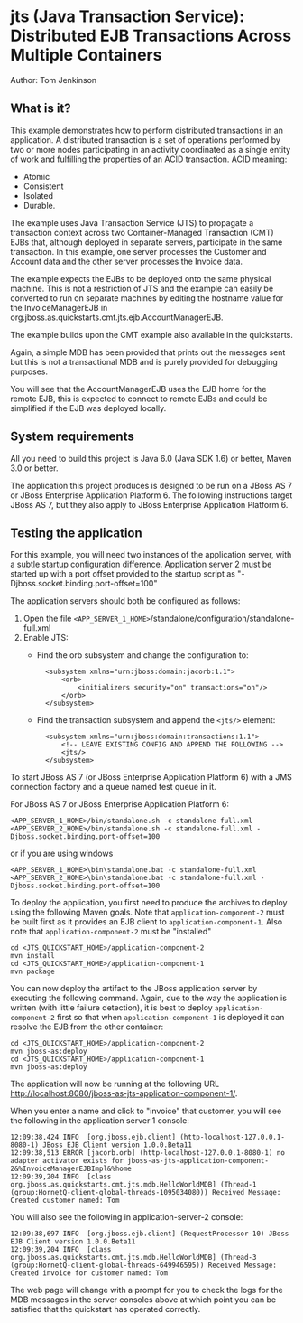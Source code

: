jts (Java Transaction Service): Distributed EJB Transactions Across Multiple Containers 
======================================================================================
Author: Tom Jenkinson

What is it?
-----------

This example demonstrates how to perform distributed transactions in an application. A 
distributed transaction is a set of operations performed by two or more nodes 
participating in an activity coordinated as a single entity of work and fulfilling
the properties of an ACID transaction. ACID meaning:

* Atomic
* Consistent
* Isolated
* Durable.

The example uses Java Transaction Service (JTS) to propagate a transaction context across 
two Container-Managed Transaction (CMT) EJBs that, although deployed in separate servers,
participate in the same transaction. In this example, one server processes the 
Customer and Account data and the other server processes the Invoice data.

The example expects the EJBs to be deployed onto the same physical machine. This is not a 
restriction of JTS and the example can easily be converted to run on separate machines by 
editing the hostname value for the InvoiceManagerEJB in org.jboss.as.quickstarts.cmt.jts.ejb.AccountManagerEJB.

The example builds upon the CMT example also available in the quickstarts. 

Again, a simple MDB has been provided that prints out the messages sent but this is not a 
transactional MDB and is purely provided for debugging purposes.

You will see that the AccountManagerEJB uses the EJB home for the remote EJB, this is expected
to connect to remote EJBs and could be simplified if the EJB was deployed locally.


System requirements
-------------------

All you need to build this project is Java 6.0 (Java SDK 1.6) or better, Maven 3.0 or better.

The application this project produces is designed to be run on a JBoss AS 7 or JBoss Enterprise Application Platform 6. 
The following instructions target JBoss AS 7, but they also apply to JBoss Enterprise Application Platform 6.


Testing the application
-------------------------

For this example, you will need two instances of the application server, with a subtle startup 
configuration difference. Application server 2 must be started up with a port offset provided
to the startup script as "-Djboss.socket.binding.port-offset=100"

The application servers should both be configured as follows:

1. Open the file `<APP_SERVER_1_HOME>`/standalone/configuration/standalone-full.xml
2. Enable JTS:
    * Find the orb subsystem and change the configuration to:  

            <subsystem xmlns="urn:jboss:domain:jacorb:1.1">
                <orb>
                    <initializers security="on" transactions="on"/>
                </orb>
            </subsystem>

    * Find the transaction subsystem and append the `<jts/>` element:  

            <subsystem xmlns="urn:jboss:domain:transactions:1.1">
                <!-- LEAVE EXISTING CONFIG AND APPEND THE FOLLOWING -->
                <jts/>
            </subsystem>
		
To start JBoss AS 7 (or JBoss Enterprise Application Platform 6) with a JMS connection factory and a queue named test queue in it. 

For JBoss AS 7 or JBoss Enterprise Application Platform 6:

    <APP_SERVER_1_HOME>/bin/standalone.sh -c standalone-full.xml
    <APP_SERVER_2_HOME>/bin/standalone.sh -c standalone-full.xml -Djboss.socket.binding.port-offset=100

or if you are using windows

    <APP_SERVER_1_HOME>\bin\standalone.bat -c standalone-full.xml
    <APP_SERVER_2_HOME>\bin\standalone.bat -c standalone-full.xml -Djboss.socket.binding.port-offset=100


To deploy the application, you first need to produce the archives to deploy using
the following Maven goals. Note that `application-component-2` must be built first as it provides an EJB client
to `application-component-1`. Also note that `application-component-2` must be "installed"

    cd <JTS_QUICKSTART_HOME>/application-component-2
    mvn install
    cd <JTS_QUICKSTART_HOME>/application-component-1
    mvn package
		
You can now deploy the artifact to the JBoss application server by executing the following command. Again, due to the way the 
application is written (with little failure detection), it is best to deploy `application-component-2` first
so that when `application-component-1` is deployed it can resolve the EJB from the other container: 
		
    cd <JTS_QUICKSTART_HOME>/application-component-2
    mvn jboss-as:deploy
    cd <JTS_QUICKSTART_HOME>/application-component-1
    mvn jboss-as:deploy

The application will now be running at the following URL <http://localhost:8080/jboss-as-jts-application-component-1/>.

When you enter a name and click to "invoice" that customer, you will see the following in the application server 1 console:
    
    12:09:38,424 INFO  [org.jboss.ejb.client] (http-localhost-127.0.0.1-8080-1) JBoss EJB Client version 1.0.0.Beta11
    12:09:38,513 ERROR [jacorb.orb] (http-localhost-127.0.0.1-8080-1) no adapter activator exists for jboss-as-jts-application-component-2&%InvoiceManagerEJBImpl&%home
    12:09:39,204 INFO  [class org.jboss.as.quickstarts.cmt.jts.mdb.HelloWorldMDB] (Thread-1 (group:HornetQ-client-global-threads-1095034080)) Received Message: Created customer named: Tom

You will also see the following in application-server-2 console:

    12:09:38,697 INFO  [org.jboss.ejb.client] (RequestProcessor-10) JBoss EJB Client version 1.0.0.Beta11
    12:09:39,204 INFO  [class org.jboss.as.quickstarts.cmt.jts.mdb.HelloWorldMDB] (Thread-3 (group:HornetQ-client-global-threads-649946595)) Received Message: Created invoice for customer named: Tom

The web page will change with a prompt for you to check the logs for the MDB messages in the server consoles above at which point you can be satisfied that the quickstart has operated correctly.
